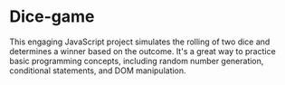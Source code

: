 # Dice-game
This engaging JavaScript project simulates the rolling of two dice and determines a winner based on the outcome. It's a great way to practice basic programming concepts, including random number generation, conditional statements, and DOM manipulation.
